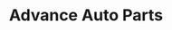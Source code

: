 ---
title: "Advance Auto Parts"
url: /waterville/advance-auto-parts-main-street/
shop: Autoteile
---